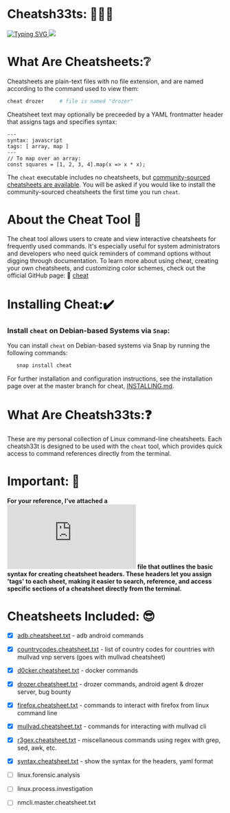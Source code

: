 # Cheatsh33ts: 📙📘📕

<a href="https://git.io/typing-svg">
  <img src="https://readme-typing-svg.demolab.com?font=Fira+Code&pause=1000&color=17F710width=443&lines=Personal+interactive+cheatsheets;on+the+command-line..." alt="Typing SVG" />
</a>

<a href="https://asciinema.org/a/WuQQ4AN8YaXkn5p4Q6AW74bZv" target="_blank">
  <img src="https://asciinema.org/a/WuQQ4AN8YaXkn5p4Q6AW74bZv.svg" />
</a>

# What Are Cheatsheets:❔

Cheatsheets are plain-text files with no file extension, and are named
according to the command used to view them:

```sh
cheat drozer     # file is named "drozer"
```

Cheatsheet text may optionally be preceeded by a YAML frontmatter header that
assigns tags and specifies syntax:

```
---
syntax: javascript
tags: [ array, map ]
---
// To map over an array:
const squares = [1, 2, 3, 4].map(x => x * x);
```

The `cheat` executable includes no cheatsheets, but [community-sourced
cheatsheets are available][cheatsheets]. You will be asked if you would like to
install the community-sourced cheatsheets the first time you run `cheat`.

# About the Cheat Tool 🔧
The cheat tool allows users to create and view interactive cheatsheets for frequently used commands. 
It's especially useful for system administrators and developers who need quick reminders of command 
options without digging through documentation. To learn more about using cheat, creating your own cheatsheets, 
and customizing color schemes, check out the official GitHub page: 🔗 [cheat](https://github.com/cheat)

# Installing Cheat:✔️

### Install `cheat` on Debian-based Systems via `Snap`: 

You can install `cheat` on Debian-based systems via Snap by running the following commands:

```bash
   snap install cheat
```

For further installation and configuration instructions, see the installation page over at the master branch for cheat, [INSTALLING.md][].

# What Are Cheatsh33ts:❓ 
These are my personal collection of Linux command-line cheatsheets. Each cheatsh33t is designed to be used with the `cheat` tool, which provides quick access to command references directly from the terminal.

# Important: 📍
#### For your reference, I’ve attached a ![syntax.cheatsheet.txt](https://github.com/DouglasFreshHabian/Cheatsh33ts/blob/main/syntax.cheatsheet.txt) file that outlines the basic syntax for creating cheatsheet headers. These headers let you assign 'tags' to each sheet, making it easier to search, reference, and access specific sections of a cheatsheet directly from the terminal.

# Cheatsheets Included: 😎
- [x] [adb.cheatsheet.txt](https://github.com/DouglasFreshHabian/Cheatsh33ts/blob/main/adb.cheatsheet.txt)                           - adb android commands
- [x] [countrycodes.cheatsheet.txt](https://github.com/DouglasFreshHabian/Cheatsh33ts/blob/main/countrycodes.cheatsheet.txt)         - list of country codes for countries with mullvad vnp servers (goes with mullvad cheatsheet)
- [x] [d0cker.cheatsheet.txt](https://github.com/DouglasFreshHabian/Cheatsh33ts/blob/main/d0cker.cheatsheet.txt)                     - docker commands
- [x] [drozer.cheatsheet.txt](https://github.com/DouglasFreshHabian/Cheatsh33ts/blob/main/d0cker.cheatsheet.txt)                     - drozer commands, android agent & drozer server, bug bounty
- [x] [firefox.cheatsheet.txt](https://github.com/DouglasFreshHabian/Cheatsh33ts/blob/main/firefox.cheatsheet.txt)                   - commands to interact with firefox from linux command line
- [x] [mullvad.cheatsheet.txt](https://github.com/DouglasFreshHabian/Cheatsh33ts/blob/main/mullvad.cheatsheet.txt)                   - commands for interacting with mullvad cli
- [x] [r3gex.cheatsheet.txt](https://github.com/DouglasFreshHabian/Cheatsh33ts/blob/main/r3gex.cheatsheet.txt)                       - miscellaneous commands using regex with grep, sed, awk, etc.
- [x] [syntax.cheatsheet.txt](https://github.com/DouglasFreshHabian/Cheatsh33ts/blob/main/syntax.cheatsheet.txt)                     - show the syntax for the headers, yaml format
- [ ] linux.forensic.analysis
- [ ] linux.process.investigation       
- [ ] nmcli.master.cheatsheet.txt


[INSTALLING.md]: https://github.com/cheat/cheat/blob/master/INSTALLING.md
[cheatsheets]:   https://github.com/cheat/cheatsheets



<!--
  ____ _                _       _     __________ _       
 / ___| |__   ___  __ _| |_ ___| |__ |___ /___ /| |_ ___ ™️
| |   | '_ \ / _ \/ _` | __/ __| '_ \  |_ \ |_ \| __/ __|
| |___| | | |  __/ (_| | |_\__ \ | | |___) |__) | |_\__ \
 \____|_| |_|\___|\__,_|\__|___/_| |_|____/____/ \__|___/ 
            Fresh Forensics, LLC 2025 -->
